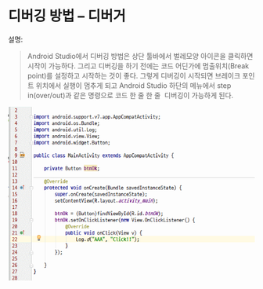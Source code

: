 # 디버깅 방법 – 디버거
설명:
> Android Studio에서 디버깅 방법은 상단 툴바에서 벌레모양 아이콘을 클릭하면 시작이 가능하다. 그리고 디버깅을 하기 전에는 코드 어딘가에 멈출위치(Break point)를 설정하고 시작하는 것이 좋다. 그렇게 디버깅이 시작되면 브레이크 포인트 위치에서 실행이 멈추게 되고 Android Studio 하단의 메뉴에서 step in(over/out)과 같은 명령으로 코드 한 줄 한 줄  디버깅이 가능하게 된다. 

![](/images/image31.gif)

